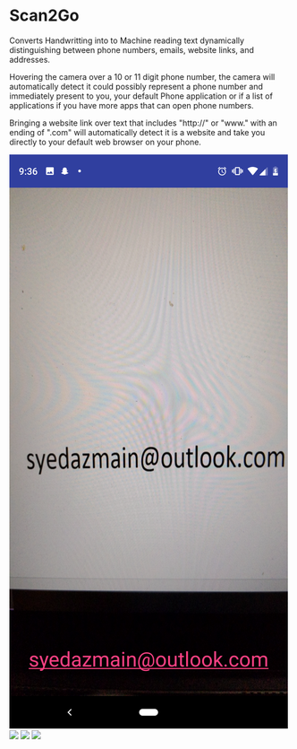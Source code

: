 # Scan2Go
Converts Handwritting into to Machine reading text dynamically distinguishing between phone numbers, emails, website links, and addresses.

Hovering the camera over a 10 or 11 digit phone number, the camera will automatically detect it could possibly represent a phone number and immediately present to you, your default Phone application or if a list of applications if you have more apps that can open phone numbers.

Bringing a website link over text that includes "http://" or "www." with an ending of ".com" will automatically detect it is a website and take you directly to your default web browser on your phone.

![](/app/Screenshot_20190313-213603.png)
![](/images/page2.PNG)
![](/images/page3.PNG)
![](/images/page4.PNG)
